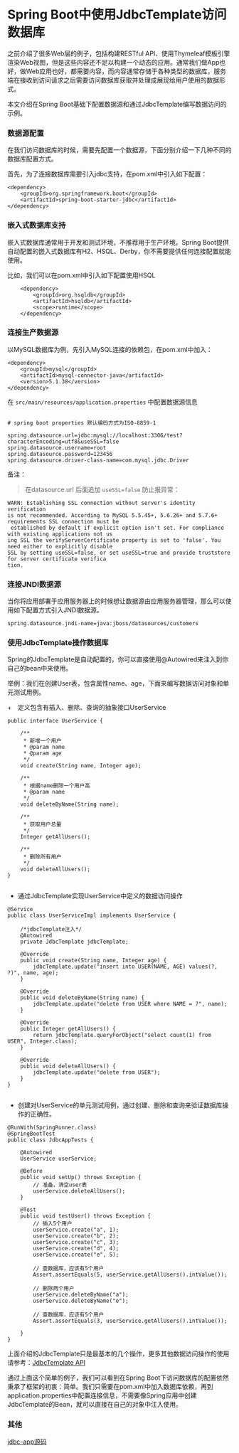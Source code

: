 # Spring Boot中使用JdbcTemplate访问数据库

之前介绍了很多Web层的例子，包括构建RESTful API、使用Thymeleaf模板引擎渲染Web视图，但是这些内容还不足以构建一个动态的应用。通常我们做App也好，做Web应用也好，都需要内容，而内容通常存储于各种类型的数据库，服务端在接收到访问请求之后需要访问数据库获取并处理成展现给用户使用的数据形式。

本文介绍在Spring Boot基础下配置数据源和通过JdbcTemplate编写数据访问的示例。

### 数据源配置

在我们访问数据库的时候，需要先配置一个数据源，下面分别介绍一下几种不同的数据库配置方式。

首先，为了连接数据库需要引入jdbc支持，在pom.xml中引入如下配置：

```
<dependency>
    <groupId>org.springframework.boot</groupId>
    <artifactId>spring-boot-starter-jdbc</artifactId>
</dependency>
```

### 嵌入式数据库支持

嵌入式数据库通常用于开发和测试环境，不推荐用于生产环境。Spring Boot提供自动配置的嵌入式数据库有H2、HSQL、Derby，你不需要提供任何连接配置就能使用。

比如，我们可以在pom.xml中引入如下配置使用HSQL

```
    <dependency>
        <groupId>org.hsqldb</groupId>
        <artifactId>hsqldb</artifactId>
        <scope>runtime</scope>
    </dependency>
```

### 连接生产数据源

以MySQL数据库为例，先引入MySQL连接的依赖包，在pom.xml中加入：

```
<dependency>
    <groupId>mysql</groupId>
    <artifactId>mysql-connector-java</artifactId>
    <version>5.1.38</version>
</dependency>
```

在 `src/main/resources/application.properties` 中配置数据源信息
```

# spring boot properties 默认编码方式为ISO-8859-1

spring.datasource.url=jdbc:mysql://localhost:3306/test?characterEncoding=utf8&useSSL=false
spring.datasource.username=root
spring.datasource.password=123456
spring.datasource.driver-class-name=com.mysql.jdbc.Driver
```
备注：

> 在datasource.url 后面追加 `useSSL=false` 防止报异常：
```
WARN: Establishing SSL connection without server's identity verification
is not recommended. According to MySQL 5.5.45+, 5.6.26+ and 5.7.6+ requirements SSL connection must be
 established by default if explicit option isn't set. For compliance with existing applications not us
ing SSL the verifyServerCertificate property is set to 'false'. You need either to explicitly disable
SSL by setting useSSL=false, or set useSSL=true and provide truststore for server certificate verifica
tion.
```

### 连接JNDI数据源

当你将应用部署于应用服务器上的时候想让数据源由应用服务器管理，那么可以使用如下配置方式引入JNDI数据源。

```
spring.datasource.jndi-name=java:jboss/datasources/customers
```

### 使用JdbcTemplate操作数据库

Spring的JdbcTemplate是自动配置的，你可以直接使用@Autowired来注入到你自己的bean中来使用。

举例：我们在创建User表，包含属性name、age，下面来编写数据访问对象和单元测试用例。

+　定义包含有插入、删除、查询的抽象接口UserService

```
public interface UserService {

    /**
     * 新增一个用户
     * @param name
     * @param age
     */
    void create(String name, Integer age);

    /**
     * 根据name删除一个用户高
     * @param name
     */
    void deleteByName(String name);

    /**
     * 获取用户总量
     */
    Integer getAllUsers();

    /**
     * 删除所有用户
     */
    void deleteAllUsers();
}


```

+ 通过JdbcTemplate实现UserService中定义的数据访问操作

```
@Service
public class UserServiceImpl implements UserService {

    /*jdbcTemplate注入*/
    @Autowired
    private JdbcTemplate jdbcTemplate;

    @Override
    public void create(String name, Integer age) {
        jdbcTemplate.update("insert into USER(NAME, AGE) values(?, ?)", name, age);
    }

    @Override
    public void deleteByName(String name) {
        jdbcTemplate.update("delete from USER where NAME = ?", name);
    }

    @Override
    public Integer getAllUsers() {
        return jdbcTemplate.queryForObject("select count(1) from USER", Integer.class);
    }

    @Override
    public void deleteAllUsers() {
        jdbcTemplate.update("delete from USER");
    }
}


```
+ 创建对UserService的单元测试用例，通过创建、删除和查询来验证数据库操作的正确性。

```
@RunWith(SpringRunner.class)
@SpringBootTest
public class JdbcAppTests {

    @Autowired
    UserService userService;

    @Before
    public void setUp() throws Exception {
        // 准备，清空user表
        userService.deleteAllUsers();
    }

    @Test
    public void testUser() throws Exception {
        // 插入5个用户
        userService.create("a", 1);
        userService.create("b", 2);
        userService.create("c", 3);
        userService.create("d", 4);
        userService.create("e", 5);

        // 查数据库，应该有5个用户
        Assert.assertEquals(5, userService.getAllUsers().intValue());

        // 删除两个用户
        userService.deleteByName("a");
        userService.deleteByName("e");

        // 查数据库，应该有5个用户
        Assert.assertEquals(3, userService.getAllUsers().intValue());

    }
}
```

上面介绍的JdbcTemplate只是最基本的几个操作，更多其他数据访问操作的使用请参考：[JdbcTemplate API](https://docs.spring.io/spring/docs/current/javadoc-api/org/springframework/jdbc/core/JdbcTemplate.html)

通过上面这个简单的例子，我们可以看到在Spring Boot下访问数据库的配置依然秉承了框架的初衷：简单。我们只需要在pom.xml中加入数据库依赖，再到application.properties中配置连接信息，不需要像Spring应用中创建JdbcTemplate的Bean，就可以直接在自己的对象中注入使用。

### 其他

[jdbc-app源码](../jdbc-app)
